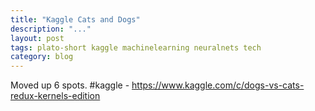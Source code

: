 ```yaml
---
title: "Kaggle Cats and Dogs"
description: "..."
layout: post
tags: plato-short kaggle machinelearning neuralnets tech
category: blog
---
```


Moved up 6 spots. \#kaggle - https://www.kaggle.com/c/dogs-vs-cats-redux-kernels-edition
